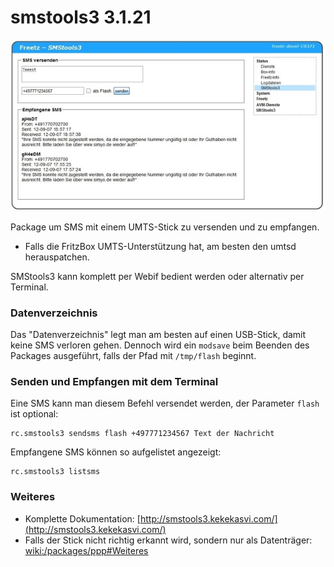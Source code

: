 # smstools3 3.1.21

[![SMStools3](../screenshots/251_md.jpg)](../screenshots/251.jpg)

Package um SMS mit einem UMTS-Stick zu versenden und zu empfangen.

 * Falls die
FritzBox UMTS-Unterstützung hat, am besten den umtsd herauspatchen.

SMStools3 kann komplett per Webif bedient werden oder alternativ per
Terminal.

### Datenverzeichnis

Das "Datenverzeichnis" legt man am besten auf einen USB-Stick, damit
keine SMS verloren gehen. Dennoch wird ein `modsave` beim Beenden des
Packages ausgeführt, falls der Pfad mit `/tmp/flash` beginnt.

### Senden und Empfangen mit dem Terminal

Eine SMS kann man diesem Befehl versendet werden, der Parameter `flash`
ist optional:

```
rc.smstools3 sendsms flash +497771234567 Text der Nachricht
```

Empfangene SMS können so aufgelistet angezeigt:

```
rc.smstools3 listsms
```

### Weiteres

-   Komplette Dokumentation:
    [http://smstools3.kekekasvi.com/](http://smstools3.kekekasvi.com/)
-   Falls der Stick nicht richtig erkannt wird, sondern nur als
    Datenträger:
    [wiki:/packages/ppp#Weiteres](ppp.html#Weiteres)
